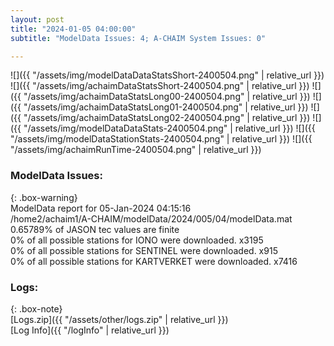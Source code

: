 ```yaml
---
layout: post
title: "2024-01-05 04:00:00"
subtitle: "ModelData Issues: 4; A-CHAIM System Issues: 0"

---
```


![]({{ "/assets/img/modelDataDataStatsShort-2400504.png" | relative_url }})
![]({{ "/assets/img/achaimDataStatsShort-2400504.png" | relative_url }})
![]({{ "/assets/img/achaimDataStatsLong00-2400504.png" | relative_url }})
![]({{ "/assets/img/achaimDataStatsLong01-2400504.png" | relative_url }})
![]({{ "/assets/img/achaimDataStatsLong02-2400504.png" | relative_url }})
![]({{ "/assets/img/modelDataDataStats-2400504.png" | relative_url }})
![]({{ "/assets/img/modelDataStationStats-2400504.png" | relative_url }})
![]({{ "/assets/img/achaimRunTime-2400504.png" | relative_url }})


### ModelData Issues:  
  
{: .box-warning}  
 ModelData report for 05-Jan-2024 04:15:16   
 /home2/achaim1/A-CHAIM/modelData/2024/005/04/modelData.mat   
 0.65789% of JASON tec values are finite   
 0% of all possible stations for IONO were downloaded. x3195   
 0% of all possible stations for SENTINEL were downloaded. x915   
 0% of all possible stations for KARTVERKET were downloaded. x7416   
  


### Logs:  
  
{: .box-note}  
[Logs.zip]({{ "/assets/other/logs.zip" | relative_url }})  
[Log Info]({{ "/logInfo" | relative_url }})  
